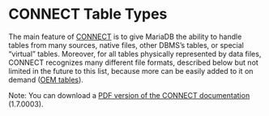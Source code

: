 
# CONNECT Table Types

The main feature of [CONNECT](../README.md) is to give MariaDB the ability to handle tables from many sources, native files, other DBMS’s tables, or special “virtual” tables. Moreover, for all tables physically represented by data files, CONNECT recognizes many different file formats, described below but not limited in the future to this list, because more can be easily added to it on demand ([OEM tables](connect-table-types-oem.md)).


Note: You can download a [PDF version of the CONNECT documentation](https://mariadb.com/kb/en/connect-table-types/+attachment/connect_1_7_03) (1.7.0003).


